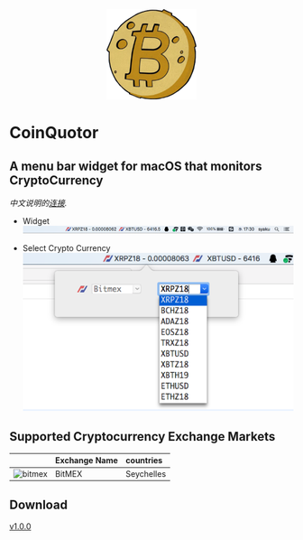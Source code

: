 <p align="center">
  <img height="160" src="Images/CoinQuotor.png" />
</p>

# CoinQuotor

## A menu bar widget for macOS that monitors CryptoCurrency

*中文说明的[连接](README_CN.md).*

- Widget
![Alt text](Images/1.png "widget")

- Select Crypto Currency
![Alt text](Images/2.png "Select CryptoCurrency")


## Supported Cryptocurrency Exchange Markets

|  | Exchange Name | countries |
| :--- | :--- | :--- |
| ![bitmex](https://user-images.githubusercontent.com/1294454/27766319-f653c6e6-5ed4-11e7-933d-f0bc3699ae8f.jpg) | BitMEX | Seychelles |

## Download

[v1.0.0](https://github.com/zlq4863947/CoinQuotor/releases/download/v1.0.0/CoinQuotor-v1.0.0.pkg)
